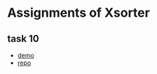 # Assignments of Xsorter

## task 10

- [demo](https://xsorter.github.io/kottans_frontend/task_10-components/dist)
- [repo](https://github.com/kottans-frontend-2018/assignments_xsorter/tree/task_10/task_10)